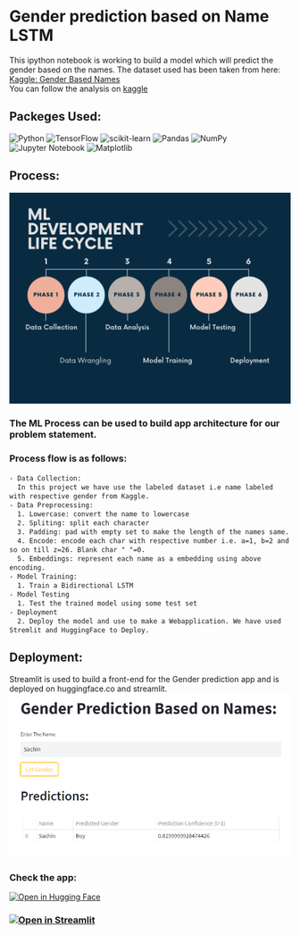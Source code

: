 # Gender prediction based on Name LSTM
This ipython notebook is working to build a model which will predict the gender based on the names. 
The dataset used has been taken from here:  <a href="https://www.kaggle.com/datasets/shrikrishnaparab/gender-based-names">Kaggle: Gender Based Names</a>  
You can follow the analysis on <a href="https://www.kaggle.com/code/shrikrishnaparab/gender-prediction-based-on-name-using-lstm">kaggle</a>
 
## Packeges Used:
 ![Python][python] ![TensorFlow][tensor-image] ![scikit-learn][sklearn-image] ![Pandas][Pandas-image] ![NumPy](https://img.shields.io/badge/numpy-%23013243.svg?style=for-the-badge&logo=numpy&logoColor=white) ![Jupyter Notebook][ipython-image] ![Matplotlib](https://img.shields.io/badge/Matplotlib-%23ffffff.svg?style=for-the-badge&logo=Matplotlib&logoColor=black)
 
[python]: https://img.shields.io/badge/python-3670A0?style=for-the-badge&logo=python&logoColor=ffdd54
[tensor-image]:https://img.shields.io/badge/TensorFlow-%23FF6F00.svg?style=for-the-badge&logo=TensorFlow&logoColor=white
[sklearn-image]:https://img.shields.io/badge/scikit--learn-%23F7931E.svg?style=for-the-badge&logo=scikit-learn&logoColor=white
[Pandas-image]: https://img.shields.io/badge/pandas-%23150458.svg?style=for-the-badge&logo=pandas&logoColor=white
[ipython-image]: https://img.shields.io/badge/jupyter-%23FA0F00.svg?style=for-the-badge&logo=jupyter&logoColor=white


## Process:
![Process](ml-lifecycle.png)

### The ML Process can be used to build app architecture for our problem statement.  
### Process flow is as follows:  
    - Data Collection:
      In this project we have use the labeled dataset i.e name labeled with respective gender from Kaggle.
    - Data Preprocessing:  
      1. Lowercase: convert the name to lowercase
      2. Spliting: split each character
      3. Padding: pad with empty set to make the length of the names same.
      4. Encode: encode each char with respective number i.e. a=1, b=2 and so on till z=26. Blank char " "=0. 
      5. Embeddings: represent each name as a embedding using above encoding.
    - Model Training:
      1. Train a Bidirectional LSTM
    - Model Testing
      1. Test the trained model using some test set
    - Deployment
      2. Deploy the model and use to make a Webapplication. We have used Stremlit and HuggingFace to Deploy.

## Deployment:
Streamlit is used to build a front-end for the Gender prediction app and is deployed on huggingface.co and streamlit.
![app](app.png)
### Check the app:
[![Open in Hugging Face](https://img.shields.io/badge/%F0%9F%A4%97%20Hugging%20Face-Spaces-blue)](https://huggingface.co/spaces/Shrikrishna/Gender_predictions_based_on_name)
### [![Open in Streamlit](https://static.streamlit.io/badges/streamlit_badge_black_white.svg)](https://shreeparab1890-gender-prediction-based-on-name-lstm-app-o6k25d.streamlit.app/)

